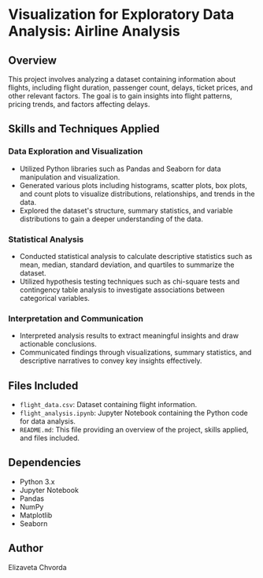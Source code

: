 # Visualization for Exploratory Data Analysis: Airline Analysis

## Overview
This project involves analyzing a dataset containing information about flights, including flight duration, passenger count, delays, ticket prices, and other relevant factors. The goal is to gain insights into flight patterns, pricing trends, and factors affecting delays.

## Skills and Techniques Applied

### Data Exploration and Visualization
- Utilized Python libraries such as Pandas and Seaborn for data manipulation and visualization.
- Generated various plots including histograms, scatter plots, box plots, and count plots to visualize distributions, relationships, and trends in the data.
- Explored the dataset's structure, summary statistics, and variable distributions to gain a deeper understanding of the data.

### Statistical Analysis
- Conducted statistical analysis to calculate descriptive statistics such as mean, median, standard deviation, and quartiles to summarize the dataset.
- Utilized hypothesis testing techniques such as chi-square tests and contingency table analysis to investigate associations between categorical variables.

### Interpretation and Communication
- Interpreted analysis results to extract meaningful insights and draw actionable conclusions.
- Communicated findings through visualizations, summary statistics, and descriptive narratives to convey key insights effectively.

## Files Included
- `flight_data.csv`: Dataset containing flight information.
- `flight_analysis.ipynb`: Jupyter Notebook containing the Python code for data analysis.
- `README.md`: This file providing an overview of the project, skills applied, and files included.

## Dependencies
- Python 3.x
- Jupyter Notebook
- Pandas
- NumPy
- Matplotlib
- Seaborn

## Author
Elizaveta Chvorda
